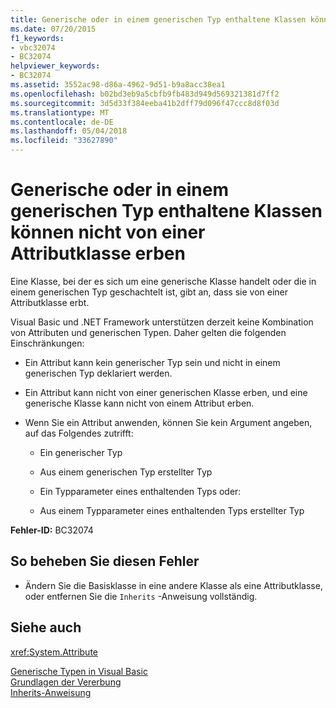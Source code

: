 ```yaml
---
title: Generische oder in einem generischen Typ enthaltene Klassen können nicht von einer Attributklasse erben
ms.date: 07/20/2015
f1_keywords:
- vbc32074
- BC32074
helpviewer_keywords:
- BC32074
ms.assetid: 3552ac98-d86a-4962-9d51-b9a8acc38ea1
ms.openlocfilehash: b02bd3eb9a5cbfb9fb483d949d569321381d7ff2
ms.sourcegitcommit: 3d5d33f384eeba41b2dff79d096f47ccc8d8f03d
ms.translationtype: MT
ms.contentlocale: de-DE
ms.lasthandoff: 05/04/2018
ms.locfileid: "33627890"
---
```

# <a name="classes-that-are-generic-or-contained-in-a-generic-type-cannot-inherit-from-an-attribute-class"></a>Generische oder in einem generischen Typ enthaltene Klassen können nicht von einer Attributklasse erben
Eine Klasse, bei der es sich um eine generische Klasse handelt oder die in einem generischen Typ geschachtelt ist, gibt an, dass sie von einer Attributklasse erbt.  
  
 Visual Basic und .NET Framework unterstützen derzeit keine Kombination von Attributen und generischen Typen. Daher gelten die folgenden Einschränkungen:  
  
-   Ein Attribut kann kein generischer Typ sein und nicht in einem generischen Typ deklariert werden.  
  
-   Ein Attribut kann nicht von einer generischen Klasse erben, und eine generische Klasse kann nicht von einem Attribut erben.  
  
-   Wenn Sie ein Attribut anwenden, können Sie kein Argument angeben, auf das Folgendes zutrifft:  
  
    -   Ein generischer Typ  
  
    -   Aus einem generischen Typ erstellter Typ  
  
    -   Ein Typparameter eines enthaltenden Typs oder:  
  
    -   Aus einem Typparameter eines enthaltenden Typs erstellter Typ  
  
 **Fehler-ID:** BC32074  
  
## <a name="to-correct-this-error"></a>So beheben Sie diesen Fehler  
  
-   Ändern Sie die Basisklasse in eine andere Klasse als eine Attributklasse, oder entfernen Sie die `Inherits` -Anweisung vollständig.  
  
## <a name="see-also"></a>Siehe auch  
 <xref:System.Attribute>  
   
 [Generische Typen in Visual Basic](../../visual-basic/programming-guide/language-features/data-types/generic-types.md)  
 [Grundlagen der Vererbung](../../visual-basic/programming-guide/language-features/objects-and-classes/inheritance-basics.md)  
 [Inherits-Anweisung](../../visual-basic/language-reference/statements/inherits-statement.md)
